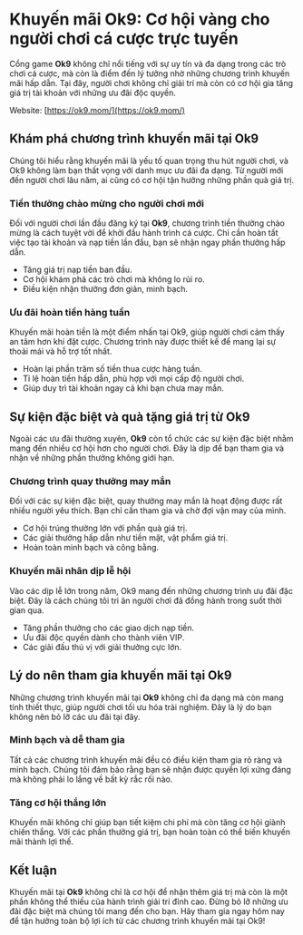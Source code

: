 # **Khuyến mãi Ok9: Cơ hội vàng cho người chơi cá cược trực tuyến**

Cổng game **Ok9** không chỉ nổi tiếng với sự uy tín và đa dạng trong các trò chơi cá cược, mà còn là điểm đến lý tưởng nhờ những chương trình khuyến mãi hấp dẫn. Tại đây, người chơi không chỉ giải trí mà còn có cơ hội gia tăng giá trị tài khoản với những ưu đãi độc quyền.

Website: [https://ok9.mom/](https://ok9.mom/)

## **Khám phá chương trình khuyến mãi tại Ok9**

Chúng tôi hiểu rằng khuyến mãi là yếu tố quan trọng thu hút người chơi, và Ok9 không làm bạn thất vọng với danh mục ưu đãi đa dạng. Từ người mới đến người chơi lâu năm, ai cũng có cơ hội tận hưởng những phần quà giá trị.

### **Tiền thưởng chào mừng cho người chơi mới**

Đối với người chơi lần đầu đăng ký tại **Ok9**, chương trình tiền thưởng chào mừng là cách tuyệt vời để khởi đầu hành trình cá cược. Chỉ cần hoàn tất việc tạo tài khoản và nạp tiền lần đầu, bạn sẽ nhận ngay phần thưởng hấp dẫn.

- Tăng giá trị nạp tiền ban đầu.
- Cơ hội khám phá các trò chơi mà không lo rủi ro.
- Điều kiện nhận thưởng đơn giản, minh bạch.

### **Ưu đãi hoàn tiền hàng tuần**

Khuyến mãi hoàn tiền là một điểm nhấn tại Ok9, giúp người chơi cảm thấy an tâm hơn khi đặt cược. Chương trình này được thiết kế để mang lại sự thoải mái và hỗ trợ tốt nhất.

- Hoàn lại phần trăm số tiền thua cược hàng tuần.
- Tỉ lệ hoàn tiền hấp dẫn, phù hợp với mọi cấp độ người chơi.
- Giúp duy trì tài khoản ngay cả khi bạn chưa may mắn.

## **Sự kiện đặc biệt và quà tặng giá trị từ Ok9**

Ngoài các ưu đãi thường xuyên, **Ok9** còn tổ chức các sự kiện đặc biệt nhằm mang đến nhiều cơ hội hơn cho người chơi. Đây là dịp để bạn tham gia và nhận về những phần thưởng không giới hạn.

### **Chương trình quay thưởng may mắn**

Đối với các sự kiện đặc biệt, quay thưởng may mắn là hoạt động được rất nhiều người yêu thích. Bạn chỉ cần tham gia và chờ đợi vận may của mình.

- Cơ hội trúng thưởng lớn với phần quà giá trị.
- Các giải thưởng hấp dẫn như tiền mặt, vật phẩm giá trị.
- Hoàn toàn minh bạch và công bằng.

### **Khuyến mãi nhân dịp lễ hội**

Vào các dịp lễ lớn trong năm, Ok9 mang đến những chương trình ưu đãi đặc biệt. Đây là cách chúng tôi tri ân người chơi đã đồng hành trong suốt thời gian qua.

- Tăng phần thưởng cho các giao dịch nạp tiền.
- Ưu đãi độc quyền dành cho thành viên VIP.
- Các giải đấu thú vị với giải thưởng cực lớn.

## **Lý do nên tham gia khuyến mãi tại Ok9**

Những chương trình khuyến mãi tại **Ok9** không chỉ đa dạng mà còn mang tính thiết thực, giúp người chơi tối ưu hóa trải nghiệm. Đây là lý do bạn không nên bỏ lỡ các ưu đãi tại đây.

### **Minh bạch và dễ tham gia**

Tất cả các chương trình khuyến mãi đều có điều kiện tham gia rõ ràng và minh bạch. Chúng tôi đảm bảo rằng bạn sẽ nhận được quyền lợi xứng đáng mà không phải lo lắng về bất kỳ rắc rối nào.

### **Tăng cơ hội thắng lớn**

Khuyến mãi không chỉ giúp bạn tiết kiệm chi phí mà còn tăng cơ hội giành chiến thắng. Với các phần thưởng giá trị, bạn hoàn toàn có thể biến khuyến mãi thành lợi thế.

## **Kết luận**

Khuyến mãi tại **Ok9** không chỉ là cơ hội để nhận thêm giá trị mà còn là một phần không thể thiếu của hành trình giải trí đỉnh cao. Đừng bỏ lỡ những ưu đãi đặc biệt mà chúng tôi mang đến cho bạn. Hãy tham gia ngay hôm nay để tận hưởng toàn bộ lợi ích từ các chương trình khuyến mãi tại Ok9!